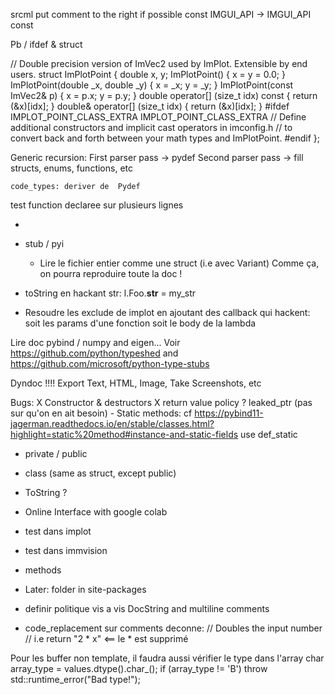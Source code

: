 srcml
    put comment to the right if possible
    const IMGUI_API -> IMGUI_API const

Pb / ifdef & struct 

// Double precision version of ImVec2 used by ImPlot. Extensible by end users.
struct ImPlotPoint {
double x, y;
ImPlotPoint()                         { x = y = 0.0;      }
ImPlotPoint(double _x, double _y)     { x = _x; y = _y;   }
ImPlotPoint(const ImVec2& p)          { x = p.x; y = p.y; }
double  operator[] (size_t idx) const { return (&x)[idx]; }
double& operator[] (size_t idx)       { return (&x)[idx]; }
#ifdef IMPLOT_POINT_CLASS_EXTRA
    IMPLOT_POINT_CLASS_EXTRA     // Define additional constructors and implicit cast operators in imconfig.h
                                 // to convert back and forth between your math types and ImPlotPoint.
#endif
};


Generic recursion:
    First parser pass -> pydef
    Second parser pass -> fill structs, enums, functions, etc

    code_types: deriver de  Pydef

test function declaree sur plusieurs lignes

- 
- stub / pyi
  - Lire le fichier entier comme une struct (i.e avec Variant)
      Comme ça, on pourra reproduire toute la doc !

- toString en hackant str:
    l.Foo.__str__ = my_str


- Resoudre les exclude de implot en ajoutant des callback qui hackent:
  soit les params d'une fonction
  soit le body de la lambda


Lire doc pybind / numpy and eigen...
Voir https://github.com/python/typeshed and https://github.com/microsoft/python-type-stubs


Dyndoc !!!!
    Export Text, HTML, Image, Take Screenshots, etc



Bugs:
    X Constructor & destructors
    X return value policy
    ? leaked_ptr (pas sur qu'on en ait besoin)
    - Static methods: cf https://pybind11-jagerman.readthedocs.io/en/stable/classes.html?highlight=static%20method#instance-and-static-fields 
        use def_static


- private / public
- class (same as struct, except public)
- ToString ?
- Online Interface with google colab


- test dans implot
- test dans immvision
- methods

- Later: folder in site-packages
- definir politique vis a vis DocString and multiline comments
- code_replacement sur comments deconne:
    // Doubles the input number
    // i.e return "2 * x"    <== le * est supprimé


Pour les buffer non template, il faudra aussi vérifier le type dans l'array
    char array_type = values.dtype().char_();
        if (array_type != 'B')
            throw std::runtime_error("Bad type!");
